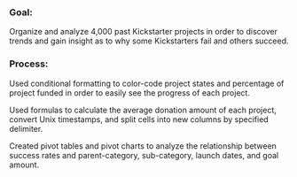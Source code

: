 ### Goal:
Organize and analyze 4,000 past Kickstarter projects in order to discover trends and gain insight as to why some Kickstarters fail and others succeed.

### Process:
Used conditional formatting to color-code project states and percentage of project funded in order to easily see the progress of each project.

Used formulas to calculate the average donation amount of each project, convert Unix timestamps, and split cells into new columns by specified delimiter.

Created pivot tables and pivot charts to analyze the relationship between success rates and parent-category, sub-category, launch dates, and goal amount.